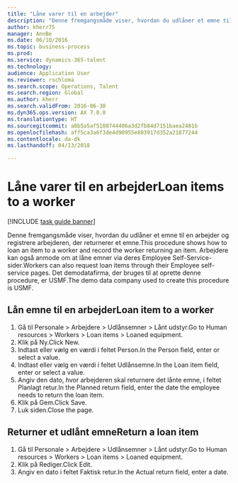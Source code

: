 ```yaml
--- 
title: "Låne varer til en arbejder"
description: "Denne fremgangsmåde viser, hvordan du udlåner et emne til en arbejder og registrere arbejderen, der returnerer et emne."
author: kherr75
manager: AnnBe
ms.date: 06/10/2016
ms.topic: business-process
ms.prod: 
ms.service: dynamics-365-talent
ms.technology: 
audience: Application User
ms.reviewer: rschloma
ms.search.scope: Operations, Talent
ms.search.region: Global
ms.author: kherr
ms.search.validFrom: 2016-06-30
ms.dyn365.ops.version: AX 7.0.0
ms.translationtype: HT
ms.sourcegitcommit: a8b5a5af5108744406a3d2fb84d7151baea2481b
ms.openlocfilehash: aff5ca3a6f3de4d90955e803917d352a21877244
ms.contentlocale: da-dk
ms.lasthandoff: 04/13/2018

---
```

# <a name="loan-items-to-a-worker"></a><span data-ttu-id="745e8-103">Låne varer til en arbejder</span><span class="sxs-lookup"><span data-stu-id="745e8-103">Loan items to a worker</span></span>

[!INCLUDE [task guide banner](../../includes/task-guide-banner.md)]

<span data-ttu-id="745e8-104">Denne fremgangsmåde viser, hvordan du udlåner et emne til en arbejder og registrere arbejderen, der returnerer et emne.</span><span class="sxs-lookup"><span data-stu-id="745e8-104">This procedure shows how to loan an item to a worker and record the worker returning an item.</span></span> <span data-ttu-id="745e8-105">Arbejdere kan også anmode om at låne emner via deres Employee Self-Service-sider.</span><span class="sxs-lookup"><span data-stu-id="745e8-105">Workers can also request loan items through their Employee self-service pages.</span></span> <span data-ttu-id="745e8-106">Det demodatafirma, der bruges til at oprette denne procedure, er USMF.</span><span class="sxs-lookup"><span data-stu-id="745e8-106">The demo data company used to create this procedure is USMF.</span></span>


## <a name="loan-item-to-a-worker"></a><span data-ttu-id="745e8-107">Lån emne til en arbejder</span><span class="sxs-lookup"><span data-stu-id="745e8-107">Loan item to a worker</span></span>
1. <span data-ttu-id="745e8-108">Gå til Personale > Arbejdere > Udlånsemner > Lånt udstyr.</span><span class="sxs-lookup"><span data-stu-id="745e8-108">Go to Human resources > Workers > Loan items > Loaned equipment.</span></span>
2. <span data-ttu-id="745e8-109">Klik på Ny.</span><span class="sxs-lookup"><span data-stu-id="745e8-109">Click New.</span></span>
3. <span data-ttu-id="745e8-110">Indtast eller vælg en værdi i feltet Person.</span><span class="sxs-lookup"><span data-stu-id="745e8-110">In the Person field, enter or select a value.</span></span>
4. <span data-ttu-id="745e8-111">Indtast eller vælg en værdi i feltet Udlånsemne.</span><span class="sxs-lookup"><span data-stu-id="745e8-111">In the Loan item field, enter or select a value.</span></span>
5. <span data-ttu-id="745e8-112">Angiv den dato, hvor arbejderen skal returnere det lånte emne, i feltet Planlagt retur.</span><span class="sxs-lookup"><span data-stu-id="745e8-112">In the Planned return field, enter the date the employee needs to return the loan item.</span></span>
6. <span data-ttu-id="745e8-113">Klik på Gem.</span><span class="sxs-lookup"><span data-stu-id="745e8-113">Click Save.</span></span>
7. <span data-ttu-id="745e8-114">Luk siden.</span><span class="sxs-lookup"><span data-stu-id="745e8-114">Close the page.</span></span>

## <a name="return-a-loan-item"></a><span data-ttu-id="745e8-115">Returner et udlånt emne</span><span class="sxs-lookup"><span data-stu-id="745e8-115">Return a loan item</span></span>
1. <span data-ttu-id="745e8-116">Gå til Personale > Arbejdere > Udlånsemner > Lånt udstyr.</span><span class="sxs-lookup"><span data-stu-id="745e8-116">Go to Human resources > Workers > Loan items > Loaned equipment.</span></span>
2. <span data-ttu-id="745e8-117">Klik på Rediger.</span><span class="sxs-lookup"><span data-stu-id="745e8-117">Click Edit.</span></span>
3. <span data-ttu-id="745e8-118">Angiv en dato i feltet Faktisk retur.</span><span class="sxs-lookup"><span data-stu-id="745e8-118">In the Actual return field, enter a date.</span></span>


